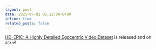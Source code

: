 ```yaml
---
layout: post
date: 2025-07-02 01:11:00-0400
inline: true
related_posts: false
---
```


[HD-EPIC: A Highly Detailed Egocentric Video Dataset](https://dimadamen.github.io/OSNOM/) is released and on arxiv!
